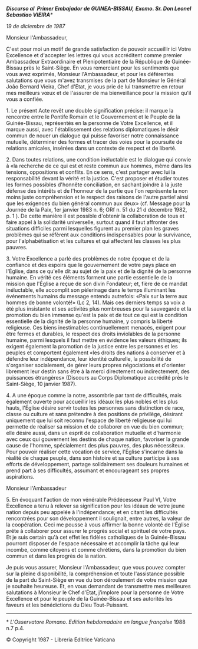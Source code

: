 ***Discurso al  Primer Embajador de GUINEA-BISSAU,*** ***Excmo. Sr. Don Leonel Sebastiao VIEIRA**\**

*19 de diciembre de 1987*

Monsieur l'Ambassadeur,

C'est pour moi un motif de grande satisfaction de pouvoir accueillir ici Votre Excellence et d'accepter les lettres qui vous accréditent comme premier Ambassadeur Extraordinaire et Plenipotentiaire de la République de Guinée-Bissau près le Saint-Siège. En vous remerciant pour les sentiments que vous avez exprimés, Monsieur l'Ambassadeur, et pour les déférentes salutations que vous m'avez transmises de la part de Monsieur le Général João Bernard Vieira, Chef d'Etat, je vous prie de lui transmettre en retour mes meilleurs vœux et de l'assurer de ma bienveillance pour la mission qu'il vous a confiée.

1\. Le présent Acte revêt une double signification précise: il marque la rencontre entre le Pontife Romain et le Gouvernement et le Peuple de la Guinée-Bissau, représentés en la personne de Votre Excellence, et il marque aussi, avec l'établissement des relations diplomatiques le désir commun de nouer un dialogue qui puisse favoriser notre connaissance mutuelle, déterminer des formes et tracer des voies pour la poursuite de relations amicales, insérées dans un contexte de respect et de liberté.

2\. Dans toutes relations, une condition inéluctable est le dialogue qui convie à «la recherche de ce qui est et reste commun aux hommes, même dans les tensions, oppositions et conflits. En ce sens, c'est partager avec lui la responsabilité devant la vérité et la justice. C'est proposer et étudier toutes les formes possibles d'honnête conciliation, en sachant joindre à la juste défense des intérêts et de l'honneur de la partie que l'on représente la non moins juste compréhension et le respect des raisons de l'autre partie! ainsi que les exigences du bien général commun aux deux» (cf. Message pour la Journée de la Paix, 1er janvier 1983 n. 6; ORf n. 51 du 21 d décembre 1982, p. 1 ). De cette manière il est possible d'obtenir la collaboration de tous et faire appel à la solidarité universelle, surtout quand il faut affronter des situations difficiles parmi lesquelles figurent au premier plan les graves problèmes qui se réfèrent aux conditions indispensables pour la survivance, pour l'alphabétisation et les cultures et qui affectent les classes les plus pauvres.

3\. Votre Excellence a parlé des problèmes de notre époque et de la confiance et des espoirs que le gouvernement de votre pays place en l'Église, dans ce qu'elle dit au sujet de la paix et de la dignité de la personne humaine. En vérité ces éléments forment une partie essentielle de la mission que l'Église a reçue de son divin Fondateur; et, fière de ce mandat inéluctable, elle accomplit son pèlerinage dans le temps illuminant les événements humains du message entendu autrefois: «Paix sur la terre aux hommes de bonne volonté!» (Lc 2, 14). Mais ces derniers temps sa voix a été plus insistante et ses activités plus nombreuses pour la sauvegarde et la promotion du bien immense qu'est la paix et de tout ce qui est la condition essentielle de la dignité de la personne humaine, y compris la liberté religieuse. Ces biens inestimables continuellement menacés, exigent pour être fermes et durables, le respect des droits inviolables de la personne humaine, parmi lesquels il faut mettre en évidence les valeurs éthiques; ils exigent également la promotion de la justice entre les personnes et les peuples et comportent également «les droits des nations à conserver et à défendre leur indépendance, leur identité culturelle, la possibilité de s'organiser socialement, de gérer leurs propres négociations et d'orienter librement leur destin sans être à la merci directement ou indirectement, des puissances étrangères» (Discours au Corps Diplomatique accrédité près le Saint-Siège, 10 janvier 1987).

4\. A une époque comme la notre, assombrie par tant de difficultés, mais également ouverte pour accueillir les idéaux les plus nobles et les plus hauts, l'Église désire servir toutes les personnes sans distinction de race, classe ou culture et sans prétendre à des positions de privilège, désirant uniquement que lui soit reconnu l'espace de liberté religieuse qui lui permette de réaliser sa mission et de collaborer en vue du bien commun; elle désire aussi, dans un esprit de collaboration mutuelle et d'harmonie avec ceux qui gouvernent les destins de chaque nation, favoriser la grande cause de l'homme, spécialement des plus pauvres, des plus nécessiteux. Pour pouvoir réaliser cette vocation de service, l'Église s'incarne dans la réalité de chaque peuple, dans son histoire et sa culture participe à ses efforts de développement, partage solidairement ses douleurs humaines et prend part à ses difficultés, assumant et encourageant ses propres aspirations.

Monsieur l'Ambassadeur

5\. En évoquant l'action de mon vénérable Prédécesseur Paul VI, Votre Excellence a tenu à relever sa signification pour les idéaux de votre jeune nation depuis peu appelée à l'indépendance; et en citant les difficultés rencontrées pour son développement il soulignait, entre autres, la valeur de la coopération. Ceci me pousse à vous affirmer la bonne volonté de l'Église prête à collaborer pour assurer le progrès social et spirituel de votre pays. Et je suis certain qu'à cet effet les fidèles catholiques de la Guinée-Bissau pourront disposer de l'espace nécessaire et accomplir la tâche qui leur incombe, comme citoyens et comme chrétiens, dans la promotion du bien commun et dans les progrès de la nation.

Je puis vous assurer, Monsieur l'Ambassadeur, que vous pouvez compter sur la pleine disponibilité, la compréhension et toute l'assistance possible de la part du Saint-Siège en vue du bon déroulement de votre mission que je souhaite heureuse. Et, en vous demandant de transmettre mes meilleures salutations à Monsieur le Chef d'État, j’implore pour la personne de Votre Excellence et pour le peuple de la Guinée-Bissau et ses autorités les faveurs et les bénédictions du Dieu Tout-Puissant.

* * *

\* *L'Osservatore Romano. Edition hebdomadaire en langue française* 1988 n.7 p.4.

© Copyright 1987 - Libreria Editrice Vaticana